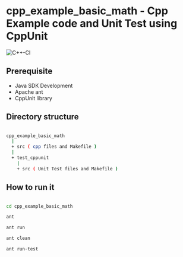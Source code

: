 # cpp_example_basic_math - Cpp Example code and Unit Test using CppUnit

![C++-CI](https://github.com/narethim/cpp_example_basic_math/workflows/C++-CI/badge.svg?branch=master)

## Prerequisite

* Java SDK Development
* Apache ant
* CppUnit library

## Directory structure

```sh

cpp_example_basic_math
  |
  + src ( cpp files and Makefile )
  |
  + test_cppunit
    |
    + src ( Unit Test files and Makefile )

```

## How to run it

```sh

cd cpp_example_basic_math

ant

ant run

ant clean

ant run-test

```
